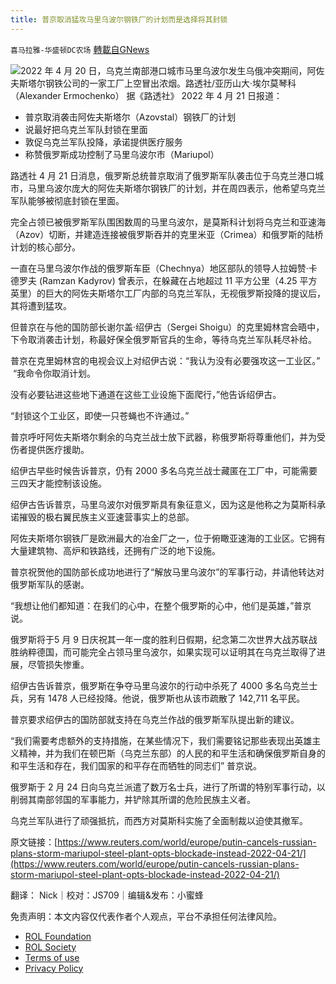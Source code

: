 ```yaml
---
title: 普京取消猛攻马里乌波尔钢铁厂的计划而是选择将其封锁
---
```

`喜马拉雅-华盛顿DC农场` [轉載自GNews](https://gnews.org/zh-hans/2389053/)

![](https://assets.gnews.org/wp-content/uploads/2022/04/图片1-135.png)2022 年 4 月 20 日，乌克兰南部港口城市马里乌波尔发生乌俄冲突期间，阿佐夫斯塔尔钢铁公司的一家工厂上空冒出浓烟。路透社/亚历山大·埃尔莫琴科（Alexander Ermochenko）
据《路透社》 2022 年 4 月 21 日报道：

- 普京取消袭击阿佐夫斯塔尔（Azovstal）钢铁厂的计划
- 说最好把乌克兰军队封锁在里面
- 敦促乌克兰军队投降，承诺提供医疗服务
- 称赞俄罗斯成功控制了马里乌波尔市（Mariupol）


路透社 4 月 21 日消息，俄罗斯总统普京取消了俄罗斯军队袭击位于乌克兰港口城市，马里乌波尔庞大的阿佐夫斯塔尔钢铁厂的计划，并在周四表示，他希望乌克兰军队能够被彻底封锁在里面。

完全占领已被俄罗斯军队围困数周的马里乌波尔，是莫斯科计划将乌克兰和亚速海（Azov）切断，并建造连接被俄罗斯吞并的克里米亚（Crimea）和俄罗斯的陆桥计划的核心部分。

一直在马里乌波尔作战的俄罗斯车臣（Chechnya）地区部队的领导人拉姆赞·卡德罗夫 (Ramzan Kadyrov) 曾表示，在躲藏在占地超过 11 平方公里（4.25 平方英里）的巨大的阿佐夫斯塔尔工厂内部的乌克兰军队，无视俄罗斯投降的提议后，其将遭到猛攻。

但普京在与他的国防部长谢尔盖·绍伊古（Sergei Shoigu）的克里姆林宫会晤中，下令取消袭击计划，称最好保全俄罗斯官兵的生命，等待乌克兰军队耗尽补给。

普京在克里姆林宫的电视会议上对绍伊古说：“我认为没有必要强攻这一工业区。”  “我命令你取消计划。

没有必要钻进这些地下通道在这些工业设施下面爬行，”他告诉绍伊古。

“封锁这个工业区，即使一只苍蝇也不许通过。”

普京呼吁阿佐夫斯塔尔剩余的乌克兰战士放下武器，称俄罗斯将尊重他们，并为受伤者提供医疗援助。

绍伊古早些时候告诉普京，仍有 2000 多名乌克兰战士藏匿在工厂中，可能需要三四天才能控制该设施。

绍伊古告诉普京，马里乌波尔对俄罗斯具有象征意义，因为这是他称之为莫斯科承诺摧毁的极右翼民族主义亚速营事实上的总部。

阿佐夫斯塔尔钢铁厂是欧洲最大的冶金厂之一，位于俯瞰亚速海的工业区。它拥有大量建筑物、高炉和铁路线，还拥有广泛的地下设施。

普京祝贺他的国防部长成功地进行了“解放马里乌波尔”的军事行动，并请他转达对俄罗斯军队的感谢。

“我想让他们都知道：在我们的心中，在整个俄罗斯的心中，他们是英雄，”普京说。

俄罗斯将于5 月 9 日庆祝其一年一度的胜利日假期，纪念第二次世界大战苏联战胜纳粹德国，而可能完全占领马里乌波尔，如果实现可以证明其在乌克兰取得了进展，尽管损失惨重。

绍伊古告诉普京，俄罗斯在争夺马里乌波尔的行动中杀死了 4000 多名乌克兰士兵，另有 1478 人已经投降。他说，俄罗斯也从该市疏散了 142,711 名平民。

普京要求绍伊古的国防部就支持在乌克兰作战的俄罗斯军队提出新的建议。

“我们需要考虑额外的支持措施，在某些情况下，我们需要铭记那些表现出英雄主义精神，并为我们在顿巴斯（乌克兰东部）的人民的和平生活和确保俄罗斯自身的和平生活和存在，我们国家的和平存在而牺牲的同志们” 普京说。

俄罗斯于 2 月 24 日向乌克兰派遣了数万名士兵，进行了所谓的特别军事行动，以削弱其南部邻国的军事能力，并铲除其所谓的危险民族主义者。

乌克兰军队进行了顽强抵抗，而西方对莫斯科实施了全面制裁以迫使其撤军。

原文链接：[https://www.reuters.com/world/europe/putin-cancels-russian-plans-storm-mariupol-steel-plant-opts-blockade-instead-2022-04-21/](https://www.reuters.com/world/europe/putin-cancels-russian-plans-storm-mariupol-steel-plant-opts-blockade-instead-2022-04-21/)

翻译： Nick｜校对：JS709｜编辑&发布：小蜜蜂

 

免责声明：本文内容仅代表作者个人观点，平台不承担任何法律风险。

- [ROL Foundation](https://rolfoundation.org/)
- [ROL Society](https://rolsociety.org/)
- [Terms of use](https://gnews.org/terms-of-use-3/)
- [Privacy Policy](https://gnews.org/privacy-policy/)
